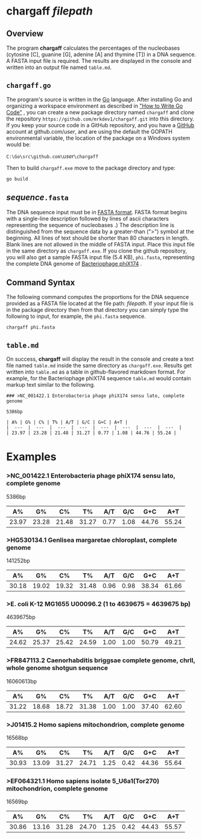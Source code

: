 # chargaff *filepath* 

## Overview

The program **chargaff** calculates the percentages of the nucleobases (cytosine [C], guanine [G], adenine [A] and thymine [T]) in a DNA sequence. A FASTA input file is required. The results are displayed in the console and written into an output file named `table.md`.  

## `chargaff.go`

The program's source is written in the [Go](https://golang.org/) language. After installing Go and organizing a workspace environment as described in ["How to Write Go Code"](https://golang.org/doc/code.html) , you can create a new package directory named `chargaff` and clone the repository `https://github.com/mrkdev1/chargaff.git` into this directory. If you keep your source code in a GitHub repository, and you have a [GitHub](https://github.com/) account at github.com/*user*, and are using the default the GOPATH environmental variable, the location of the package on a Windows system would be:

`C:\Go\src\github.com\`*user*`\chargaff`

Then to build `chargaff.exe` move to the package directory and type:

`go build`    

## *sequence*`.fasta`

The DNA sequence input must be in [FASTA format](https://en.wikipedia.org/wiki/FASTA_format). FASTA format begins with a single-line description followed by lines of ascii characters representing the sequence of nucleobases .) The description line is distinguished from the sequence data by a greater-than (">") symbol at the beginning. All lines of text should be shorter than 80 characters in length. Blank lines are not allowed in the middle of FASTA input. Place this input file in the same directory as `chargaff.exe`. If you clone the github repository, you will also get a sample FASTA input file (5.4 KB), `phi.fasta`, representing the complete DNA genome of [Bacteriophage phiX174](http://pdb101.rcsb.org/motm/2) . 

## Command Syntax

The following command computes the proportions for the DNA sequence provided as a FASTA file located at the file path: *filepath*. If your input file is in the package directory then from that directory you can simply type the following to input, for example, the `phi.fasta` sequence.   

`chargaff phi.fasta`

## `table.md` 

On success, **chargaff** will display the result in the console and create a text file named `table.md` inside the same directory as `chargaff.exe`. Results get written into `table.md` as a table in github-flavored markdown format. For example, for the Bacteriophage phiX174 sequence `table.md` would contain markup text similar to the following. 

```
### >NC_001422.1 Enterobacteria phage phiX174 sensu lato, complete genome

5386bp

| A% | G% | C% | T% | A/T | G/C | G+C | A+T |
|  ---  |  ---  |  ---  |  ---  |  ---  |  ---  |  ---  |  ---  |
| 23.97 | 23.28 | 21.48 | 31.27 | 0.77 | 1.08 | 44.76 | 55.24 |
```


# Examples

### >NC_001422.1 Enterobacteria phage phiX174 sensu lato, complete genome

5386bp

| A% | G% | C% | T% | A/T | G/C | G+C | A+T |
|  ---  |  ---  |  ---  |  ---  |  ---  |  ---  |  ---  |  ---  |
| 23.97 | 23.28 | 21.48 | 31.27 | 0.77 | 1.08 | 44.76 | 55.24 |


### >HG530134.1 Genlisea margaretae chloroplast, complete genome

141252bp

| A% | G% | C% | T% | A/T | G/C | G+C | A+T |
|  ---  |  ---  |  ---  |  ---  |  ---  |  ---  |  ---  |  ---  |
| 30.18 | 19.02 | 19.32 | 31.48 | 0.96 | 0.98 | 38.34 | 61.66 |


### >E. coli K-12 MG1655 U00096.2 (1 to 4639675 = 4639675 bp)

4639675bp

| A% | G% | C% | T% | A/T | G/C | G+C | A+T |
|  ---  |  ---  |  ---  |  ---  |  ---  |  ---  |  ---  |  ---  |
| 24.62 | 25.37 | 25.42 | 24.59 | 1.00 | 1.00 | 50.79 | 49.21 |

### >FR847113.2 Caenorhabditis briggsae complete genome, chrII, whole genome shotgun sequence

16060613bp

| A% | G% | C% | T% | A/T | G/C | G+C | A+T |
|  ---  |  ---  |  ---  |  ---  |  ---  |  ---  |  ---  |  ---  |
| 31.22 | 18.68 | 18.72 | 31.38 | 1.00 | 1.00 | 37.40 | 62.60 |

### >J01415.2 Homo sapiens mitochondrion, complete genome

16568bp

| A% | G% | C% | T% | A/T | G/C | G+C | A+T |
|  ---  |  ---  |  ---  |  ---  |  ---  |  ---  |  ---  |  ---  |
| 30.93 | 13.09 | 31.27 | 24.71 | 1.25 | 0.42 | 44.36 | 55.64 |

### >EF064321.1 Homo sapiens isolate 5_U6a1(Tor270) mitochondrion, complete genome

16569bp

| A% | G% | C% | T% | A/T | G/C | G+C | A+T |
|  ---  |  ---  |  ---  |  ---  |  ---  |  ---  |  ---  |  ---  |
| 30.86 | 13.16 | 31.28 | 24.70 | 1.25 | 0.42 | 44.43 | 55.57 |